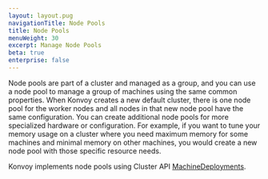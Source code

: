 ```yaml
---
layout: layout.pug
navigationTitle: Node Pools
title: Node Pools
menuWeight: 30
excerpt: Manage Node Pools
beta: true
enterprise: false
---
```


Node pools are part of a cluster and managed as a group, and you can use a node pool to manage a group of machines using the same common properties. When Konvoy creates a new default cluster, there is one node pool for the worker nodes and all nodes in that new node pool have the same configuration. You can create additional node pools for more specialized hardware or configuration. For example, if you want to tune your memory usage on a cluster where you need maximum memory for some machines and minimal memory on other machines, you would create a new node pool with those specific resource needs.

Konvoy implements node pools using Cluster API [MachineDeployments][machine_deployment].

[machine_deployment]: https://cluster-api.sigs.k8s.io/developer/architecture/controllers/machine-deployment.html
